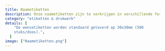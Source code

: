 ```yaml
---
title: Naametiketten
description: Onze naametiketten zijn te verkrijgen in verschillende formaten en kleuren.
category: "etiketten & drukwerk"
details: [
    "De wensetiketten worden standaard geleverd op 30x30mm (500
    stuks/doos).",
  ]
image: ["Naametiketten.png"]
---
```

